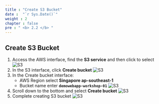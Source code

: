 ```yaml
---
title : "Create S3 Bucket"
date :  "`r Sys.Date()`" 
weight : 2
chapter : false
pre : " <b> 2.2 </b> "
---
```


## Create S3 Bucket
1. Access the AWS interface, find the **S3 service** and then click to select
![S3](/images/2-2-CreateS3/01.png?width=50pc)
2. In the S3 interface, click **Create bucket**
![S3](/images/2-2-CreateS3/02.png?width=50pc)
3. In the Create bucket interface:
   - AWS Region select **Singapore ap-southeast-1**
   - Bucket name enter **`demowebapp-workshop-01`**
![S3](/images/2-2-CreateS3/03.png?width=50pc)
4. Scroll down to the bottom and select **Create bucket**
![S3](/images/2-2-CreateS3/04.png?width=50pc)
5. Complete creating S3 bucket
![S3](/images/2-2-CreateS3/05.png?width=50pc)
